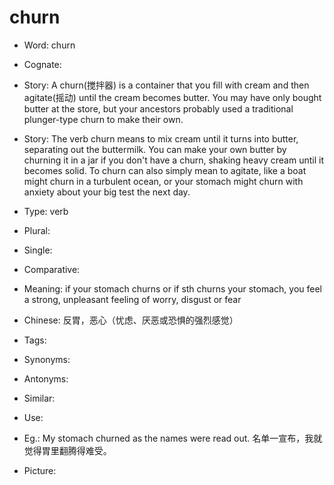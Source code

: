 # churn

- Word: churn
- Cognate: 
- Story: A churn(搅拌器) is a container that you fill with cream and then agitate(摇动) until the cream becomes butter. You may have only bought butter at the store, but your ancestors probably used a traditional plunger-type churn to make their own.
- Story: The verb churn means to mix cream until it turns into butter, separating out the buttermilk. You can make your own butter by churning it in a jar if you don't have a churn, shaking heavy cream until it becomes solid. To churn can also simply mean to agitate, like a boat might churn in a turbulent ocean, or your stomach might churn with anxiety about your big test the next day.

- Type: verb
- Plural: 
- Single: 
- Comparative: 
- Meaning: if your stomach churns or if sth churns your stomach, you feel a strong, unpleasant feeling of worry, disgust or fear
- Chinese: 反胃，恶心（忧虑、厌恶或恐惧的强烈感觉）
- Tags: 
- Synonyms: 
- Antonyms: 
- Similar: 
- Use: 
- Eg.: My stomach churned as the names were read out. 名单一宣布，我就觉得胃里翻腾得难受。
- Picture: 

